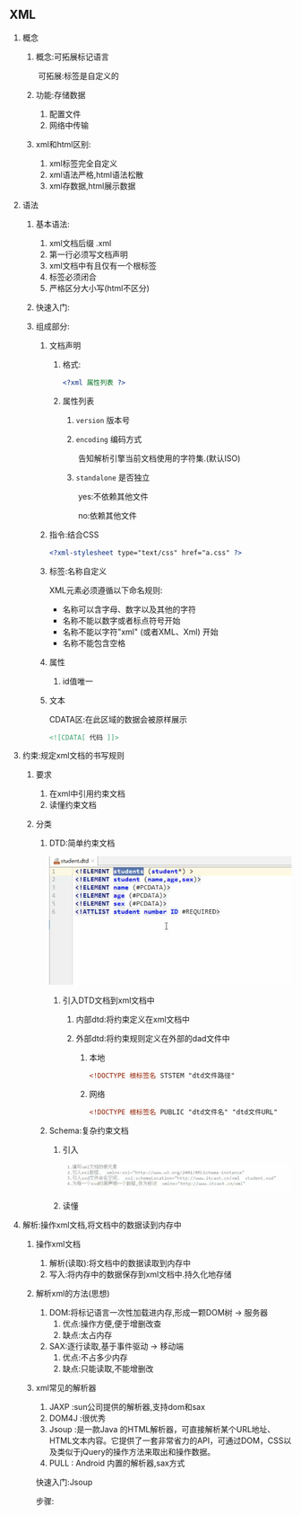 ## XML

1.  概念
    1.  概念:可拓展标记语言

        ​	可拓展:标签是自定义的

    2.  功能:存储数据

        1.  配置文件
        2.  网络中传输

    3.  xml和html区别:

        1.  xml标签完全自定义
        2.  xml语法严格,html语法松散
        3.  xml存数据,html展示数据

2.  语法
    1.  基本语法:
        1.  xml文档后缀 .xml
        2.  第一行必须写文档声明
        3.  xml文档中有且仅有一个根标签
        4.  标签必须闭合
        5.  严格区分大小写(html不区分)
        
    2.  快速入门:

    3.  组成部分:

        1.  文档声明

            1.  格式:

                ```xml
                <?xml 属性列表 ?>
                ```

            2.  属性列表

                1.  `version` 版本号 

                2.  `encoding` 编码方式

                    ​	告知解析引擎当前文档使用的字符集.(默认ISO)

                3.  `standalone`  是否独立

                    ​	yes:不依赖其他文件

                    ​	no:依赖其他文件

        2.  指令:结合CSS

            ```xml
            <?xml-stylesheet type="text/css" href="a.css" ?>
            ```

        3.  标签:名称自定义

            XML元素必须遵循以下命名规则:

            -   名称可以含字母、数字以及其他的字符
            -   名称不能以数字或者标点符号开始
            -   名称不能以字符"xml" (或者XML、Xml) 开始
            -   名称不能包含空格

        4.  属性

            1.  id值唯一

        5.  文本

            CDATA区:在此区域的数据会被原样展示

            ```xml
            <![CDATA[ 代码 ]]>
            ```

3.  约束:规定xml文档的书写规则

    1.  要求

        1.  在xml中引用约束文档
        2.  读懂约束文档

    2.  分类

        1.  DTD:简单约束文档

            ![image-20210715092310751](XML.assets/image-20210715092310751.png)

            1.  引入DTD文档到xml文档中

                1.  内部dtd:将约束定义在xml文档中

                2.  外部dtd:将约束规则定义在外部的dad文件中

                    1.  本地 

                        ```xml
                        <!DOCTYPE 根标签名 STSTEM "dtd文件路径"
                        ```

                    2.  网络

                        ```xml
                        <!DOCTYPE 根标签名 PUBLIC "dtd文件名" "dtd文件URL"
                        ```

        2.  Schema:复杂约束文档

            1.  引入

                ![image-20210715103855237](XML.assets/image-20210715103855237.png)

            2.  读懂

4.  解析:操作xml文档,将文档中的数据读到内存中

    1.  操作xml文档

        1.  解析(读取):将文档中的数据读取到内存中
        2.  写入:将内存中的数据保存到xml文档中.持久化地存储

    2.  解析xml的方法(思想)

        1.  DOM:将标记语言一次性加载进内存,形成一颗DOM树 -> 服务器
            1.  优点:操作方便,便于增删改查
            2.  缺点:太占内存
        2.  SAX:逐行读取,基于事件驱动 -> 移动端
            1.  优点:不占多少内存
            2.  缺点:只能读取,不能增删改

    3.  xml常见的解析器

        1.  JAXP :sun公司提供的解析器,支持dom和sax
        2.  DOM4J :很优秀
        3.  Jsoup :是一款Java 的HTML解析器，可直接解析某个URL地址、HTML文本内容。它提供了一套非常省力的API，可通过DOM，CSS以及类似于jQuery的操作方法来取出和操作数据。
        4.  PULL : Android 内置的解析器,sax方式

        快速入门:Jsoup

        步骤: